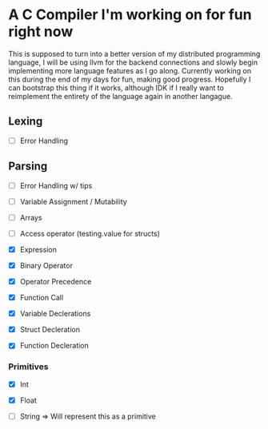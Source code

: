 # A C Compiler I'm working on for fun right now

This is supposed to turn into a better version of my distributed programming
language, I will be using llvm for the backend connections and slowly begin
implementing more language features as I go along. Currently working on this
during the end of my days for fun, making good progress. Hopefully I can
bootstrap this thing if it works, although IDK if I really want to reimplement
the entirety of the language again in another langague.

## Lexing

- [ ] Error Handling

## Parsing

- [ ] Error Handling w/ tips

- [ ] Variable Assignment / Mutability

- [ ] Arrays

- [ ] Access operator (testing.value for structs)

- [x] Expression

- [x] Binary Operator

- [x] Operator Precedence

- [x] Function Call

- [x] Variable Declerations

- [x] Struct Decleration

- [x] Function Decleration

### Primitives
- [x] Int

- [x] Float

- [ ] String => Will represent this as a primitive

